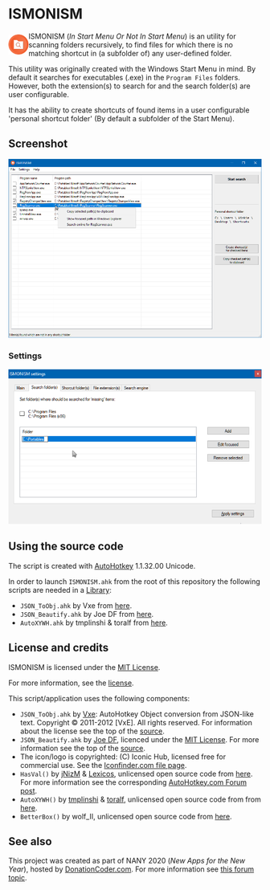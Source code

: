 # ISMONISM
<img align="left" src="https://raw.githubusercontent.com/Winkie1000/ISMONISM/master/Resources/Icon.png" alt="ISMONISM logo" height="40px" style="margin-top: 5px">

ISMONISM (*In Start Menu Or Not In Start Menu*) is an utility for scanning folders recursively, to find files for which there is no matching shortcut in (a subfolder of) any user-defined folder.

This utility was originally created with the Windows Start Menu in mind. By default it searches for executables (.exe) in the `Program Files` folders. However, both the extension(s) to search for and the search folder(s) are user configurable.

It has the ability to create shortcuts of found items in a user configurable 'personal shortcut folder' (By default a subfolder of the Start Menu).

## Screenshot
![ISMONISM screenshot](https://raw.githubusercontent.com/Winkie1000/ISMONISM/master/Resources/Screenshot-01.png)

### Settings
![ISMONISM settings screenshot](https://raw.githubusercontent.com/Winkie1000/ISMONISM/master/Resources/Screenshot-02.png)

## Using the source code

The script is created with [AutoHotkey](https://www.autohotkey.com/download/) 1.1.32.00 Unicode.

In order to launch  `ISMONISM.ahk` from the root of this repository the following scripts are needed in a [Library](https://www.autohotkey.com/docs/Functions.htm#lib):
- `JSON_ToObj.ahk` by Vxe from [here](https://github.com/Jim-VxE/AHK-Lib-JSON_ToObj).
- `JSON_Beautify.ahk` by Joe DF from [here](https://github.com/joedf/JSON_BnU).
- `AutoXYWH.ahk` by tmplinshi & toralf from [here](https://www.autohotkey.com/boards/viewtopic.php?f=6&t=1079).

## License and credits

ISMONISM is licensed under the [MIT License](https://opensource.org/licenses/MIT).

For more information, see the [license](LICENSE).

This script/application uses the following components:

- `JSON_ToObj.ahk` by [Vxe](https://github.com/Jim-VxE): AutoHotkey Object conversion from JSON-like text. Copyright © 2011-2012 [VxE]. All rights reserved. For information about the license see the top of the [source](ISMOMISM.ahk).
- `JSON_Beautify.ahk` by [Joe DF](https://joedf.ahkscript.org/about.html), licenced under the [MIT License](https://opensource.org/licenses/MIT). For more information see the top of the [source](ISMOMISM.ahk).
- The icon/logo is copyrighted: (C) Iconic Hub, licensed free for commercial use. See the
[Iconfinder.com file page](https://www.iconfinder.com/icons/1886938/files_folder_search_storage_icon).
- `HasVal()` by [jNizM](https://github.com/jNizM) & [Lexicos](https://github.com/Lexikos), unlicensed open source code from [here](https://github.com/jNizM/AHK_Scripts/blob/master/src/arrays/HasVal.ahk). For more information see the corresponding [AutoHotkey.com Forum post](https://www.autohotkey.com/boards/viewtopic.php?p=110388#p110388).
- `AutoXYWH()` by [tmplinshi](https://github.com/tmplinshi) & [toralf](https://github.com/Toralf-AHK), unlicensed open source code from from [here](https://www.autohotkey.com/boards/viewtopic.php?f=6&t=1079).
- `BetterBox()` by wolf_II, unlicensed open source code from [here](https://www.autohotkey.com/boards/viewtopic.php?p=253712).

## See also

This project was created as part of NANY 2020 (*New Apps for the New Year*), hosted by [DonationCoder.com](https://www.donationcoder.com/). For more information see [this forum topic](https://www.donationcoder.com/forum/index.php?topic=49299).